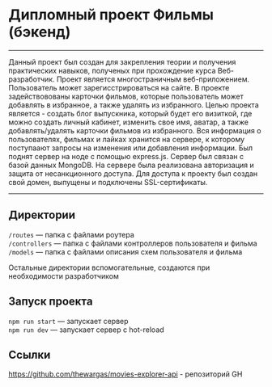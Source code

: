 # Дипломный проект Фильмы (бэкенд)

---

Данный проект был создан для закрепления теории и получения практических навыков, полученых при прохождение курса Веб-разработчик. Проект является многостраничным веб-приложением. Пользователь может зарегисстрироваться на сайте. В проекте задействовованы карточки фильмов, которые пользователь может добавлять в избранное, а также удалять из избранного. Целью проекта является - создать блог выпускника, который будет его визиткой, где можно создать личный кабинет, изменить свое имя, аватар, а также добавлять/удалять карточки фильмов из избранного. Вся информация о пользователях, фильмах и лайках хранится на сервере, к которому поступаают запросы на изменения или добавления информации. Был поднят сервер на ноде с помощью express.js. Сервер был связан с базой данных MongoDB. На сервере была реализована авторизация и защита от несанкционного доступа. Для доступа к проекту был создан свой домен, выпущены и подключены SSL-сертификаты.

---

## Директории

`/routes` — папка с файлами роутера  
`/controllers` — папка с файлами контроллеров пользователя и фильма
`/models` — папка с файлами описания схем пользователя и фильма  
  
Остальные директории вспомогательные, создаются при необходимости разработчиком

## Запуск проекта

`npm run start` — запускает сервер   
`npm run dev` — запускает сервер с hot-reload

## Ссылки

https://github.com/thewargas/movies-explorer-api - репозиторий GH
